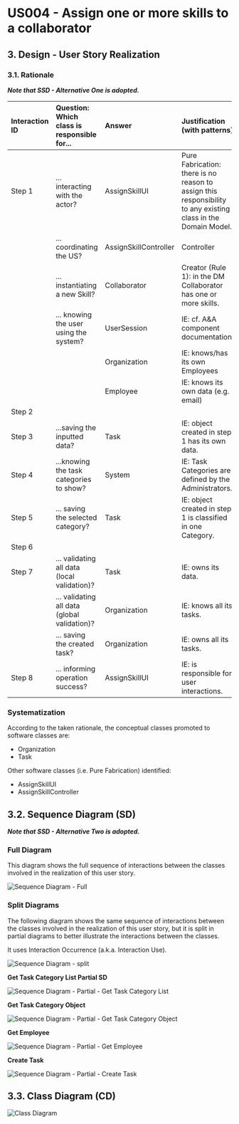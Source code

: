 # US004 - Assign one or more skills to a collaborator 

## 3. Design - User Story Realization

### 3.1. Rationale

_**Note that SSD - Alternative One is adopted.**_

| Interaction ID | Question: Which class is responsible for...   | Answer                | Justification (with patterns)                                                                                 |
|:-------------  |:----------------------------------------------|:----------------------|:--------------------------------------------------------------------------------------------------------------|
| Step 1  		 | 	... interacting with the actor?              | AssignSkillUI         | Pure Fabrication: there is no reason to assign this responsibility to any existing class in the Domain Model. |
| 			  		 | 	... coordinating the US?                     | AssignSkillController | Controller                                                                                                    |
| 			  		 | 	... instantiating a new Skill?               | Collaborator          | Creator (Rule 1): in the DM Collaborator has one or more skills.                                              |
| 			  		 | ... knowing the user using the system?        | UserSession           | IE: cf. A&A component documentation.                                                                          |
| 			  		 | 							                                       | Organization          | IE: knows/has its own Employees                                                                               |
| 			  		 | 							                                       | Employee              | IE: knows its own data (e.g. email)                                                                           |
| Step 2  		 | 							                                       |                       |                                                                                                               |
| Step 3  		 | 	...saving the inputted data?                 | Task                  | IE: object created in step 1 has its own data.                                                                |
| Step 4  		 | 	...knowing the task categories to show?      | System                | IE: Task Categories are defined by the Administrators.                                                        |
| Step 5  		 | 	... saving the selected category?            | Task                  | IE: object created in step 1 is classified in one Category.                                                   |
| Step 6  		 | 							                                       |                       |                                                                                                               |              
| Step 7  		 | 	... validating all data (local validation)?  | Task                  | IE: owns its data.                                                                                            | 
| 			  		 | 	... validating all data (global validation)? | Organization          | IE: knows all its tasks.                                                                                      | 
| 			  		 | 	... saving the created task?                 | Organization          | IE: owns all its tasks.                                                                                       | 
| Step 8  		 | 	... informing operation success?             | AssignSkillUI         | IE: is responsible for user interactions.                                                                     | 

### Systematization ##

According to the taken rationale, the conceptual classes promoted to software classes are: 

* Organization
* Task

Other software classes (i.e. Pure Fabrication) identified: 

* AssignSkillUI  
* AssignSkillController


## 3.2. Sequence Diagram (SD)

_**Note that SSD - Alternative Two is adopted.**_

### Full Diagram

This diagram shows the full sequence of interactions between the classes involved in the realization of this user story.

![Sequence Diagram - Full](svg/us006-sequence-diagram-full.svg)

### Split Diagrams

The following diagram shows the same sequence of interactions between the classes involved in the realization of this user story, but it is split in partial diagrams to better illustrate the interactions between the classes.

It uses Interaction Occurrence (a.k.a. Interaction Use).

![Sequence Diagram - split](svg/us006-sequence-diagram-split.svg)

**Get Task Category List Partial SD**

![Sequence Diagram - Partial - Get Task Category List](svg/us006-sequence-diagram-partial-get-task-category-list.svg)

**Get Task Category Object**

![Sequence Diagram - Partial - Get Task Category Object](svg/us006-sequence-diagram-partial-get-task-category.svg)

**Get Employee**

![Sequence Diagram - Partial - Get Employee](svg/us006-sequence-diagram-partial-get-employee.svg)

**Create Task**

![Sequence Diagram - Partial - Create Task](svg/us006-sequence-diagram-partial-create-task.svg)

## 3.3. Class Diagram (CD)

![Class Diagram](svg/us006-class-diagram.svg)